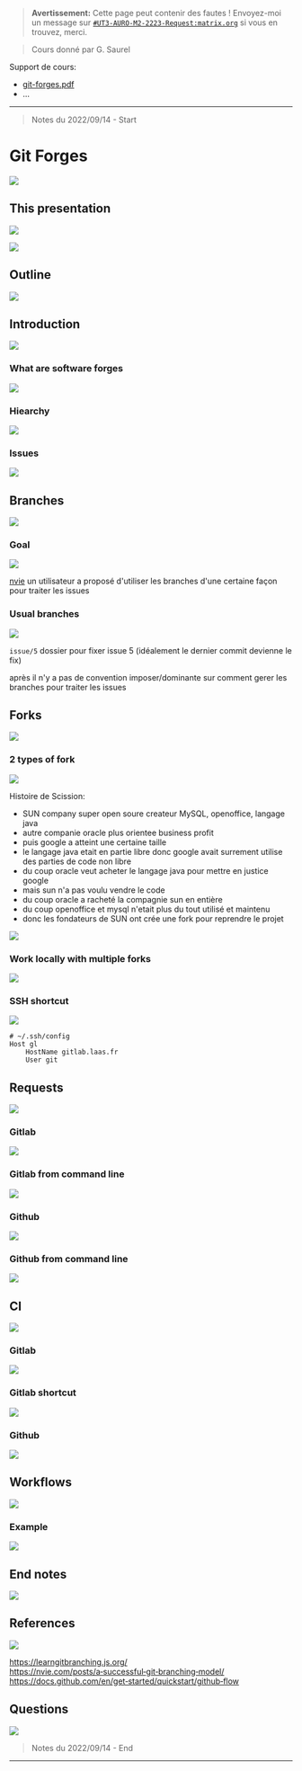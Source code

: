 
> **Avertissement:**
Cette page peut contenir des fautes ! Envoyez-moi un message sur [`#UT3-AURO-M2-2223-Request:matrix.org`](https://matrix.to/#/#UT3-AURO-M2-2223-Request:matrix.org) si vous en trouvez, merci.

> Cours donné par G. Saurel

Support de cours:
- [git-forges.pdf](https://homepages.laas.fr/gsaurel/talks/git-forges.pdf)
- ...

---


> Notes du 2022/09/14 - Start


# Git Forges
![](/assets/images/COOSATR.SlideGitForges-01.png)

## This presentation

![](/assets/images/COOSATR.SlideGitForges-02.png)

![](/assets/images/COOSATR.SlideGitForges-03.png)

## Outline

![](/assets/images/COOSATR.SlideGitForges-04.png)

## Introduction 

![](/assets/images/COOSATR.SlideGitForges-05.png)

### What are software forges

![](/assets/images/COOSATR.SlideGitForges-06.png)

### Hiearchy

![](/assets/images/COOSATR.SlideGitForges-07.png)

### Issues

![](/assets/images/COOSATR.SlideGitForges-08.png)

## Branches

![](/assets/images/COOSATR.SlideGitForges-09.png)

### Goal

![](/assets/images/COOSATR.SlideGitForges-10.png)

[nvie](https://nvie.com/posts/a‑successful‑git‑branching‑model/) un utilisateur a proposé d'utiliser les branches d'une certaine façon pour traiter les issues 

### Usual branches

![](/assets/images/COOSATR.SlideGitForges-11.png)

`issue/5` dossier pour fixer issue 5 (idéalement le dernier commit devienne le fix)

après il n'y a pas de convention imposer/dominante sur comment gerer les branches pour traiter les issues

## Forks

![](/assets/images/COOSATR.SlideGitForges-12.png)

### 2 types of fork

![](/assets/images/COOSATR.SlideGitForges-13.png)

Histoire de Scission:
- SUN company super open soure createur MySQL, openoffice, langage java
- autre companie oracle plus orientee business profit 
- puis google a atteint une certaine taille
- le langage java etait en partie libre donc google avait surrement utilise des parties de code non libre
- du coup oracle veut acheter le langage java pour mettre en justice google
- mais sun n'a pas voulu vendre le code
- du coup oracle a racheté la compagnie sun en entière
- du coup openoffice et mysql n'etait plus du tout utilisé et maintenu
- donc les fondateurs de SUN ont crée une fork pour reprendre le projet

![](/assets/images/COOSATR.SlideGitForges-14.png)

### Work locally with multiple forks

![](/assets/images/COOSATR.SlideGitForges-15.png)

### SSH shortcut

![](/assets/images/COOSATR.SlideGitForges-16.png)

```
# ~/.ssh/config
Host gl
    HostName gitlab.laas.fr
    User git
```

## Requests

![](/assets/images/COOSATR.SlideGitForges-17.png)

### Gitlab

![](/assets/images/COOSATR.SlideGitForges-18.png)

### Gitlab from command line

![](/assets/images/COOSATR.SlideGitForges-19.png)

### Github

![](/assets/images/COOSATR.SlideGitForges-20.png)

### Github from command line


![](/assets/images/COOSATR.SlideGitForges-21.png)

## CI

![](/assets/images/COOSATR.SlideGitForges-22.png)

### Gitlab

![](/assets/images/COOSATR.SlideGitForges-23.png)

### Gitlab shortcut

![](/assets/images/COOSATR.SlideGitForges-24.png)

### Github

![](/assets/images/COOSATR.SlideGitForges-25.png)

## Workflows

![](/assets/images/COOSATR.SlideGitForges-26.png)

### Example

![](/assets/images/COOSATR.SlideGitForges-27.png)

## End notes

![](/assets/images/COOSATR.SlideGitForges-28.png)

## References

![](/assets/images/COOSATR.SlideGitForges-29.png)

https://learngitbranching.js.org/
https://nvie.com/posts/a‑successful‑git‑branching‑model/
https://docs.github.com/en/get‑started/quickstart/github‑flow

## Questions

![](/assets/images/COOSATR.SlideGitForges-30.png)



> Notes du 2022/09/14 - End

---